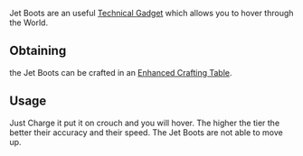 Jet Boots are an useful [Technical Gadget](https://github.com/TheBusyBiscuit/Slimefun4/wiki/Technical-Gadget) which allows you to hover through the World.

## Obtaining
the Jet Boots can be crafted in an [Enhanced Crafting Table](https://github.com/TheBusyBiscuit/Slimefun4/wiki/Enhanced-Crafting-Table).

## Usage
Just Charge it put it on crouch and you will hover.
The higher the tier the better their accuracy and their speed.
The Jet Boots are not able to move up.
